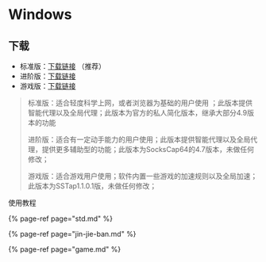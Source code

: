 # Windows

##  下载

* 标准版：[下载链接](https://github.com/ZBrettonYe/SSR-Client/releases/download/1.0/ShadowsocksR-win.exe) （推荐）
* 进阶版：[下载链接](https://github.com/ZBrettonYe/SSR-Client/releases/download/1.0/SocksCap64-setup-4.7.exe)
* 游戏版：[下载链接](https://github.com/ZBrettonYe/SSR-Client/releases/download/1.0/SSTAP.exe)

> 标准版：适合轻度科学上网，或者浏览器为基础的用户使用 ；此版本提供智能代理以及全局代理；此版本为官方的私人简化版本，继承大部分4.9版本的功能
>
> 进阶版：适合有一定动手能力的用户使用；此版本提供智能代理以及全局代理，提供更多辅助型的功能；此版本为SocksCap64的4.7版本，未做任何修改；
>
> 游戏版：适合游戏用户使用；软件内置一些游戏的加速规则以及全局加速；此版本为SSTap1.1.0.1版，未做任何修改；

使用教程

{% page-ref page="std.md" %}

{% page-ref page="jin-jie-ban.md" %}

{% page-ref page="game.md" %}

